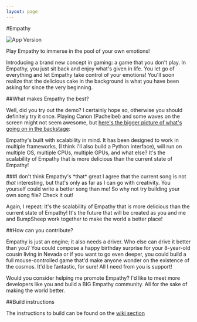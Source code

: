 ```yaml
---
layout: page
---
```


#Empathy 

![App Version](https://img.shields.io/badge/version-0.0-green.svg)

Play Empathy to immerse in the pool of your own emotions!

 Introducing a brand new concept in gaming: a game that you don't play. In Empathy, you just sit back and enjoy what's given in life. You let go of everything and let Empathy take control of your emotions! You'll soon realize that the delicious cake in the background is what you have been asking for since the very beginning.

##What makes Empathy the best?

Well, did you try out the demo? I certainly hope so, otherwise you should definitely try it once. Playing Canon (Pachelbel) and some waves on the screen might not seem awesome, but [here's the bigger picture of what's going on in the backstage](docs/how-it-works.md):

Empathy's built with scalability in mind. It has been designed to work in multiple frameworks, (I think I'll also build a Python interface), will run on multiple OS, multiple CPUs, multiple GPUs, and what else? It's the scalability of Empathy that is more delicious than the current state of Empathy!

###I don't think Empathy's \*that\* great
I agree that the current song is not *that* interesting, but that's only as far as I can go with creativity. You yourself could write a better song than me! So why not try building your own song file? Check it out!

Again, I repeat: It's the scalability of Empathy that is more delicious than the current state of Empathy! It's the future that will be created as you and me and BumpSheep work together to make the world a better place!

##How can you contribute?

Empathy is just an engine; it also needs a driver. Who else can drive it better than you? You could compose a happy birthday surprise for your 8-year-old cousin living in Nevada or if you want to go even deeper, you could build a full mouse-controlled game that'd make anyone wonder on the existence of the cosmos. It'd be fantastic, for sure! All I need from you is support!

Would you consider helping me promote Empathy? I'd like to meet more developers like you and build a BIG Empathy community. All for the sake of making the world better. 

##Build instructions

The instructions to build can be found on the [wiki section](https://github.com/underscoredam/empathy/wiki/Build-Instructions)
